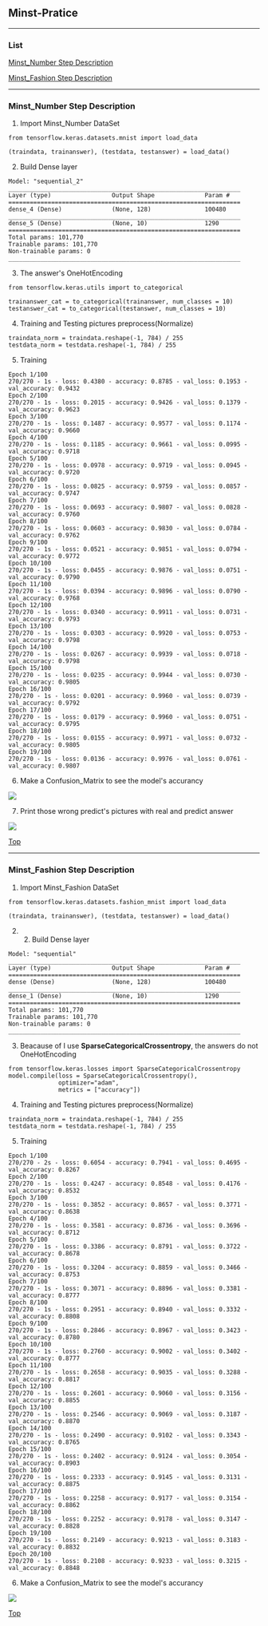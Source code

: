 ## Minst-Pratice
*** 
### List

[Minst_Number Step Description](https://github.com/ahoucbvtw/Minst-Pratice#minst_number-step-description)

[Minst_Fashion Step Description](https://github.com/ahoucbvtw/Minst-Pratice#minst_fashion-step-description)

***
### Minst_Number Step Description
1. Import Minst_Number DataSet
```
from tensorflow.keras.datasets.mnist import load_data

(traindata, trainanswer), (testdata, testanswer) = load_data()
```

2. Build Dense layer
```
Model: "sequential_2"
_________________________________________________________________
Layer (type)                 Output Shape              Param #   
=================================================================
dense_4 (Dense)              (None, 128)               100480    
_________________________________________________________________
dense_5 (Dense)              (None, 10)                1290      
=================================================================
Total params: 101,770
Trainable params: 101,770
Non-trainable params: 0
_________________________________________________________________
```

3. The answer's OneHotEncoding
```
from tensorflow.keras.utils import to_categorical

trainanswer_cat = to_categorical(trainanswer, num_classes = 10)
testanswer_cat = to_categorical(testanswer, num_classes = 10)
```

4. Training and Testing pictures preprocess(Normalize)
```
traindata_norm = traindata.reshape(-1, 784) / 255
testdata_norm = testdata.reshape(-1, 784) / 255
```

5. Training
```
Epoch 1/100
270/270 - 1s - loss: 0.4380 - accuracy: 0.8785 - val_loss: 0.1953 - val_accuracy: 0.9432
Epoch 2/100
270/270 - 1s - loss: 0.2015 - accuracy: 0.9426 - val_loss: 0.1379 - val_accuracy: 0.9623
Epoch 3/100
270/270 - 1s - loss: 0.1487 - accuracy: 0.9577 - val_loss: 0.1174 - val_accuracy: 0.9660
Epoch 4/100
270/270 - 1s - loss: 0.1185 - accuracy: 0.9661 - val_loss: 0.0995 - val_accuracy: 0.9718
Epoch 5/100
270/270 - 1s - loss: 0.0978 - accuracy: 0.9719 - val_loss: 0.0945 - val_accuracy: 0.9720
Epoch 6/100
270/270 - 1s - loss: 0.0825 - accuracy: 0.9759 - val_loss: 0.0857 - val_accuracy: 0.9747
Epoch 7/100
270/270 - 1s - loss: 0.0693 - accuracy: 0.9807 - val_loss: 0.0828 - val_accuracy: 0.9760
Epoch 8/100
270/270 - 1s - loss: 0.0603 - accuracy: 0.9830 - val_loss: 0.0784 - val_accuracy: 0.9762
Epoch 9/100
270/270 - 1s - loss: 0.0521 - accuracy: 0.9851 - val_loss: 0.0794 - val_accuracy: 0.9772
Epoch 10/100
270/270 - 1s - loss: 0.0455 - accuracy: 0.9876 - val_loss: 0.0751 - val_accuracy: 0.9790
Epoch 11/100
270/270 - 1s - loss: 0.0394 - accuracy: 0.9896 - val_loss: 0.0790 - val_accuracy: 0.9768
Epoch 12/100
270/270 - 1s - loss: 0.0340 - accuracy: 0.9911 - val_loss: 0.0731 - val_accuracy: 0.9793
Epoch 13/100
270/270 - 1s - loss: 0.0303 - accuracy: 0.9920 - val_loss: 0.0753 - val_accuracy: 0.9798
Epoch 14/100
270/270 - 1s - loss: 0.0267 - accuracy: 0.9939 - val_loss: 0.0718 - val_accuracy: 0.9798
Epoch 15/100
270/270 - 1s - loss: 0.0235 - accuracy: 0.9944 - val_loss: 0.0730 - val_accuracy: 0.9805
Epoch 16/100
270/270 - 1s - loss: 0.0201 - accuracy: 0.9960 - val_loss: 0.0739 - val_accuracy: 0.9792
Epoch 17/100
270/270 - 1s - loss: 0.0179 - accuracy: 0.9960 - val_loss: 0.0751 - val_accuracy: 0.9795
Epoch 18/100
270/270 - 1s - loss: 0.0155 - accuracy: 0.9971 - val_loss: 0.0732 - val_accuracy: 0.9805
Epoch 19/100
270/270 - 1s - loss: 0.0136 - accuracy: 0.9976 - val_loss: 0.0761 - val_accuracy: 0.9807
```

6. Make a Confusion_Matrix to see the model's accurancy

![ ](https://raw.githubusercontent.com/ahoucbvtw/Minst-Pratice/main/Minst_Number/Picture/Confusion_Matrix.jpg)

7. Print those wrong predict's pictures with real and predict answer

![ ](https://raw.githubusercontent.com/ahoucbvtw/Minst-Pratice/main/Minst_Number/Picture/Wrong%20number.jpg)

[Top](https://github.com/ahoucbvtw/Minst-Pratice#minst-pratice)

***
### Minst_Fashion Step Description

1. Import Minst_Fashion DataSet
```
from tensorflow.keras.datasets.fashion_mnist import load_data

(traindata, trainanswer), (testdata, testanswer) = load_data()
```

2. 2. Build Dense layer
```
Model: "sequential"
_________________________________________________________________
Layer (type)                 Output Shape              Param #   
=================================================================
dense (Dense)                (None, 128)               100480    
_________________________________________________________________
dense_1 (Dense)              (None, 10)                1290      
=================================================================
Total params: 101,770
Trainable params: 101,770
Non-trainable params: 0
_________________________________________________________________
```

3. Beacause of I use **SparseCategoricalCrossentropy**, the answers do not OneHotEncoding
```
from tensorflow.keras.losses import SparseCategoricalCrossentropy
model.compile(loss = SparseCategoricalCrossentropy(),
              optimizer="adam",
              metrics = ["accuracy"])
```

4. Training and Testing pictures preprocess(Normalize)
```
traindata_norm = traindata.reshape(-1, 784) / 255
testdata_norm = testdata.reshape(-1, 784) / 255
```

5. Training
```
Epoch 1/100
270/270 - 2s - loss: 0.6054 - accuracy: 0.7941 - val_loss: 0.4695 - val_accuracy: 0.8267
Epoch 2/100
270/270 - 1s - loss: 0.4247 - accuracy: 0.8548 - val_loss: 0.4176 - val_accuracy: 0.8532
Epoch 3/100
270/270 - 1s - loss: 0.3852 - accuracy: 0.8657 - val_loss: 0.3771 - val_accuracy: 0.8638
Epoch 4/100
270/270 - 1s - loss: 0.3581 - accuracy: 0.8736 - val_loss: 0.3696 - val_accuracy: 0.8712
Epoch 5/100
270/270 - 1s - loss: 0.3386 - accuracy: 0.8791 - val_loss: 0.3722 - val_accuracy: 0.8678
Epoch 6/100
270/270 - 1s - loss: 0.3204 - accuracy: 0.8859 - val_loss: 0.3466 - val_accuracy: 0.8753
Epoch 7/100
270/270 - 1s - loss: 0.3071 - accuracy: 0.8896 - val_loss: 0.3381 - val_accuracy: 0.8777
Epoch 8/100
270/270 - 1s - loss: 0.2951 - accuracy: 0.8940 - val_loss: 0.3332 - val_accuracy: 0.8808
Epoch 9/100
270/270 - 1s - loss: 0.2846 - accuracy: 0.8967 - val_loss: 0.3423 - val_accuracy: 0.8780
Epoch 10/100
270/270 - 1s - loss: 0.2760 - accuracy: 0.9002 - val_loss: 0.3402 - val_accuracy: 0.8777
Epoch 11/100
270/270 - 1s - loss: 0.2658 - accuracy: 0.9035 - val_loss: 0.3288 - val_accuracy: 0.8817
Epoch 12/100
270/270 - 1s - loss: 0.2601 - accuracy: 0.9060 - val_loss: 0.3156 - val_accuracy: 0.8855
Epoch 13/100
270/270 - 1s - loss: 0.2546 - accuracy: 0.9069 - val_loss: 0.3187 - val_accuracy: 0.8870
Epoch 14/100
270/270 - 1s - loss: 0.2490 - accuracy: 0.9102 - val_loss: 0.3343 - val_accuracy: 0.8765
Epoch 15/100
270/270 - 1s - loss: 0.2402 - accuracy: 0.9124 - val_loss: 0.3054 - val_accuracy: 0.8903
Epoch 16/100
270/270 - 1s - loss: 0.2333 - accuracy: 0.9145 - val_loss: 0.3131 - val_accuracy: 0.8875
Epoch 17/100
270/270 - 1s - loss: 0.2258 - accuracy: 0.9177 - val_loss: 0.3154 - val_accuracy: 0.8862
Epoch 18/100
270/270 - 1s - loss: 0.2252 - accuracy: 0.9178 - val_loss: 0.3147 - val_accuracy: 0.8828
Epoch 19/100
270/270 - 1s - loss: 0.2149 - accuracy: 0.9213 - val_loss: 0.3183 - val_accuracy: 0.8832
Epoch 20/100
270/270 - 1s - loss: 0.2108 - accuracy: 0.9233 - val_loss: 0.3215 - val_accuracy: 0.8848
```

6. Make a Confusion_Matrix to see the model's accurancy

![ ](https://raw.githubusercontent.com/ahoucbvtw/Minst-Pratice/main/Minst_Fashion/Picture/Confusion_Matrix.jpg) 

[Top](https://github.com/ahoucbvtw/Minst-Pratice#minst-pratice)
